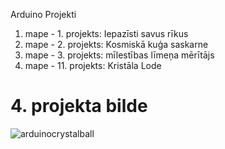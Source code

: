 Arduino Projekti
1. mape - 1. projekts: Iepazīsti savus rīkus
2. mape - 2. projekts: Kosmiskā kuģa saskarne
3. mape - 3. projekts: mīlestības līmeņa mērītājs
4. mape - 11. projekts: Kristāla Lode


# 4. projekta bilde
![arduinocrystalball](https://github.com/user-attachments/assets/59e0de5f-d392-45a3-8dc8-fdc98374c14e)
